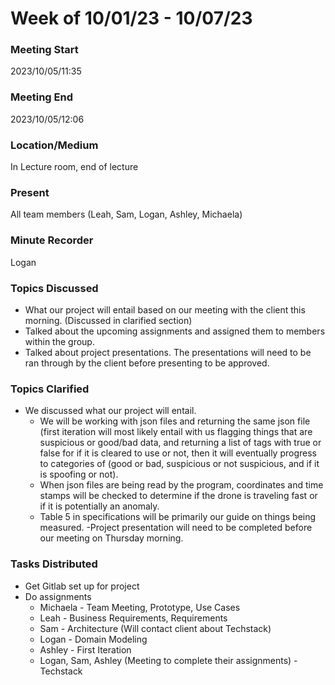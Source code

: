 # Week of 10/01/23 - 10/07/23

### Meeting Start
2023/10/05/11:35

### Meeting End
2023/10/05/12:06

### Location/Medium
In Lecture room, end of lecture

### Present
All team members (Leah, Sam, Logan, Ashley, Michaela)

### Minute Recorder
Logan

### Topics Discussed
- What our project will entail based on our meeting with the client this morning. (Discussed in clarified section)
- Talked about the upcoming assignments and assigned them to members within the group.
- Talked about project presentations. The presentations will need to be ran through by the client before presenting to be approved.

### Topics Clarified
- We discussed what our project will entail.
  - We will be working with json files and returning the same json file (first iteration will most likely entail with us flagging things that are suspicious or good/bad data, and returning a list of tags with true or false for if it is cleared to use or not, then it will eventually progress to categories of (good or bad, suspicious or not suspicious, and if it is spoofing or not).
  - When json files are being read by the program, coordinates and time stamps will be checked to determine if the drone is traveling fast or if it is potentially an anomaly.
  - Table 5 in specifications will be primarily our guide on things being measured.
-Project presentation will need to be completed before our meeting on Thursday morning. 

### Tasks Distributed
- Get Gitlab set up for project
- Do assignments
  - Michaela - Team Meeting, Prototype, Use Cases
  - Leah - Business Requirements, Requirements
  - Sam - Architecture (Will contact client about Techstack)
  - Logan - Domain Modeling
  - Ashley - First Iteration
  - Logan, Sam, Ashley (Meeting to complete their assignments) - Techstack
